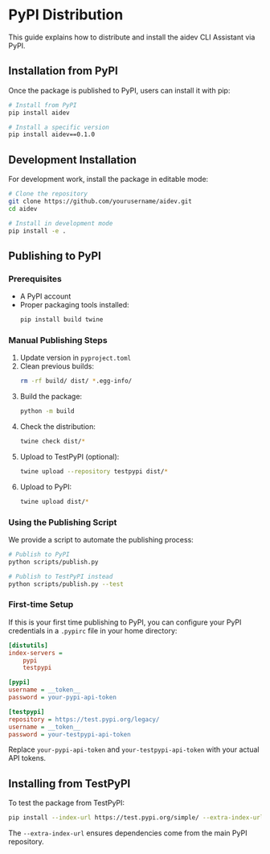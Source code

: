 # PyPI Distribution

This guide explains how to distribute and install the aidev CLI Assistant via PyPI.

## Installation from PyPI

Once the package is published to PyPI, users can install it with pip:

```bash
# Install from PyPI
pip install aidev

# Install a specific version
pip install aidev==0.1.0
```

## Development Installation

For development work, install the package in editable mode:

```bash
# Clone the repository
git clone https://github.com/yourusername/aidev.git
cd aidev

# Install in development mode
pip install -e .
```

## Publishing to PyPI

### Prerequisites

- A PyPI account
- Proper packaging tools installed:
  ```bash
  pip install build twine
  ```

### Manual Publishing Steps

1. Update version in `pyproject.toml`
2. Clean previous builds:
   ```bash
   rm -rf build/ dist/ *.egg-info/
   ```
3. Build the package:
   ```bash
   python -m build
   ```
4. Check the distribution:
   ```bash
   twine check dist/*
   ```
5. Upload to TestPyPI (optional):
   ```bash
   twine upload --repository testpypi dist/*
   ```
6. Upload to PyPI:
   ```bash
   twine upload dist/*
   ```

### Using the Publishing Script

We provide a script to automate the publishing process:

```bash
# Publish to PyPI
python scripts/publish.py

# Publish to TestPyPI instead
python scripts/publish.py --test
```

### First-time Setup

If this is your first time publishing to PyPI, you can configure your PyPI credentials in a `.pypirc` file in your home directory:

```ini
[distutils]
index-servers =
    pypi
    testpypi

[pypi]
username = __token__
password = your-pypi-api-token

[testpypi]
repository = https://test.pypi.org/legacy/
username = __token__
password = your-testpypi-api-token
```

Replace `your-pypi-api-token` and `your-testpypi-api-token` with your actual API tokens.

## Installing from TestPyPI

To test the package from TestPyPI:

```bash
pip install --index-url https://test.pypi.org/simple/ --extra-index-url https://pypi.org/simple/ aidev
```

The `--extra-index-url` ensures dependencies come from the main PyPI repository. 